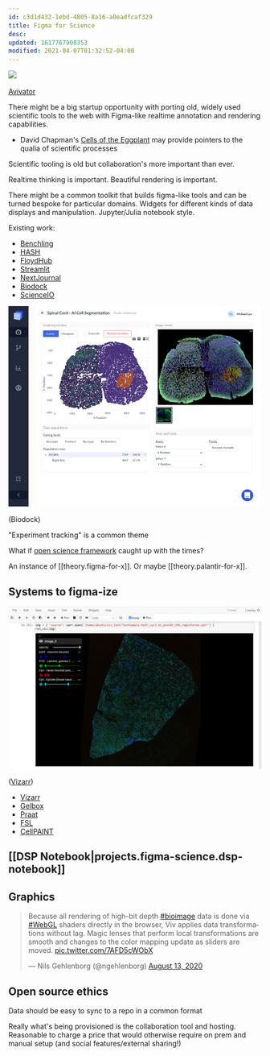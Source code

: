 ```yaml
---
id: c3d1d432-1ebd-4805-8a16-a0eadfcaf329
title: Figma for Science
desc: 
updated: 1617767900353
modified: 2021-04-07T01:32:52-04:00
---
```


![](/assets/images/2021-04-06-23-36-23.png)

[Avivator](https://twitter.com/ngehlenborg/status/1293899072617807874/photo/1)

There might be a big startup opportunity with porting old, widely used scientific tools to the web with Figma-like realtime annotation and rendering capabilities.

- David Chapman's [Cells of the Eggplant](https://metarationality.com/rational-pcr) may provide pointers to the qualia of scientific processes

Scientific tooling is old but collaboration's more important than ever.

Realtime thinking is important. Beautiful rendering is important.

There might be a common toolkit that builds figma-like tools and can be turned bespoke for particular domains. Widgets for different kinds of data displays and manipulation. Jupyter/Julia notebook style.

Existing work:

- [Benchling](https://www.benchling.com/)
- [HASH](https://hash.ai/)
- [FloydHub](https://www.floydhub.com/)
- [Streamlit](https://streamlit.io/)
- [NextJournal](https://nextjournal.com/)
- [Biodock](https://www.biodock.ai/)
- [ScienceIO](https://www.science.io/)

![](/assets/images/2021-04-06-23-53-33.png)

(Biodock)

"Experiment tracking" is a common theme

What if [open science framework](https://osf.io/) caught up with the times?

An instance of [[theory.figma-for-x]]. Or maybe [[theory.palantir-for-x]].

## Systems to figma-ize

![](/assets/images/2021-04-06-23-53-00.png)

([Vizarr](https://github.com/hms-dbmi/vizarr))

- [Vizarr](https://github.com/hms-dbmi/vizarr)
- [Gelbox](http://douglaslab.org/gelbox/)
- [Praat](https://www.fon.hum.uva.nl/praat/)
- [FSL](https://fsl.fmrib.ox.ac.uk/fsl/fslwiki)
- [CellPAINT](https://ccsb.scripps.edu/cellpaint/)

## [[DSP Notebook|projects.figma-science.dsp-notebook]]

## Graphics

<blockquote class="twitter-tweet"><p lang="en" dir="ltr">Because all rendering of high-bit depth <a href="https://twitter.com/hashtag/bioimage?src=hash&amp;ref_src=twsrc%5Etfw">#bioimage</a> data is done via <a href="https://twitter.com/hashtag/WebGL?src=hash&amp;ref_src=twsrc%5Etfw">#WebGL</a> shaders directly in the browser, Viv applies data transformations without lag. Magic lenses that perform local transformations are smooth and changes to the color mapping update as sliders are moved. <a href="https://t.co/7AFD5cWObX">pic.twitter.com/7AFD5cWObX</a></p>&mdash; Nils Gehlenborg (@ngehlenborg) <a href="https://twitter.com/ngehlenborg/status/1293899291585642498?ref_src=twsrc%5Etfw">August 13, 2020</a></blockquote> <script async src="https://platform.twitter.com/widgets.js" charset="utf-8"></script>

## Open source ethics

Data should be easy to sync to a repo in a common format

Really what's being provisioned is the collaboration tool and hosting. Reasonable to charge a price that would otherwise require on prem and manual setup (and social features/external sharing!)